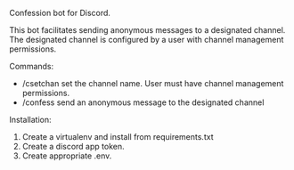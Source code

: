 Confession bot for Discord.

This bot facilitates sending anonymous messages to a designated channel.
The designated channel is configured by a user with channel management permissions.

Commands:
- /csetchan <channel> set the channel name. User must have channel management permissions.
- /confess <confess> send an anonymous message to the designated channel

Installation:
1. Create a virtualenv and install from requirements.txt
2. Create a discord app token.
3. Create appropriate .env.
